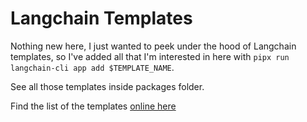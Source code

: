 # Langchain Templates

Nothing new here, I just wanted to peek under the hood of Langchain templates, so I've added
all that I'm interested in here with `pipx run langchain-cli app add $TEMPLATE_NAME`.

See all those templates inside packages folder.

Find the list of the templates [online here](https://python.langchain.com/docs/templates)
